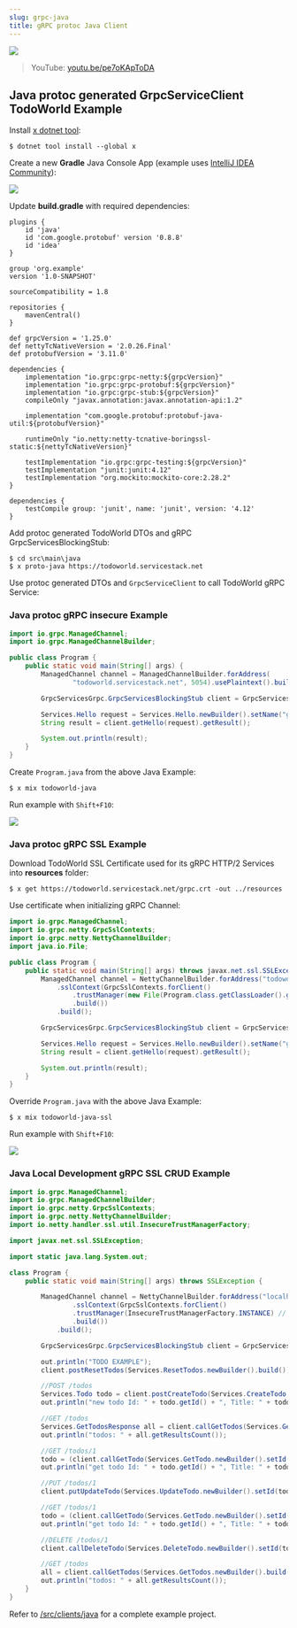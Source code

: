 ```yaml
---
slug: grpc-java
title: gRPC protoc Java Client
---
```


[![](https://raw.githubusercontent.com/ServiceStack/docs/master/docs/images/grpc/java.png)](https://youtu.be/pe7oKApToDA)

> YouTube: [youtu.be/pe7oKApToDA](https://youtu.be/pe7oKApToDA)

## Java protoc generated GrpcServiceClient TodoWorld Example

Install [x dotnet tool](https://docs.servicestack.net/dotnet-tool):
    
    $ dotnet tool install --global x 

Create a new **Gradle** Java Console App (example uses [IntelliJ IDEA Community](https://www.jetbrains.com/idea/download/)):

![](https://raw.githubusercontent.com/NetCoreApps/todo-world/master/src/TodoWorld/wwwroot/assets/img/java/create-01.png)

Update **build.gradle** with required dependencies:

```
plugins {
    id 'java'
    id 'com.google.protobuf' version '0.8.8'
    id 'idea'
}

group 'org.example'
version '1.0-SNAPSHOT'

sourceCompatibility = 1.8

repositories {
    mavenCentral()
}

def grpcVersion = '1.25.0'
def nettyTcNativeVersion = '2.0.26.Final'
def protobufVersion = '3.11.0'

dependencies {
    implementation "io.grpc:grpc-netty:${grpcVersion}"
    implementation "io.grpc:grpc-protobuf:${grpcVersion}"
    implementation "io.grpc:grpc-stub:${grpcVersion}"
    compileOnly "javax.annotation:javax.annotation-api:1.2"

    implementation "com.google.protobuf:protobuf-java-util:${protobufVersion}"

    runtimeOnly "io.netty:netty-tcnative-boringssl-static:${nettyTcNativeVersion}"

    testImplementation "io.grpc:grpc-testing:${grpcVersion}"
    testImplementation "junit:junit:4.12"
    testImplementation "org.mockito:mockito-core:2.28.2"
}

dependencies {
    testCompile group: 'junit', name: 'junit', version: '4.12'
}
```

Add protoc generated TodoWorld DTOs and gRPC GrpcServicesBlockingStub:

    $ cd src\main\java
    $ x proto-java https://todoworld.servicestack.net
    
Use protoc generated DTOs and `GrpcServiceClient` to call TodoWorld gRPC Service:

### Java protoc gRPC insecure Example

```java
import io.grpc.ManagedChannel;
import io.grpc.ManagedChannelBuilder;

public class Program {
    public static void main(String[] args) {
        ManagedChannel channel = ManagedChannelBuilder.forAddress(
                "todoworld.servicestack.net", 5054).usePlaintext().build();

        GrpcServicesGrpc.GrpcServicesBlockingStub client = GrpcServicesGrpc.newBlockingStub(channel);

        Services.Hello request = Services.Hello.newBuilder().setName("gRPC Java").build();
        String result = client.getHello(request).getResult();

        System.out.println(result);
    }
}
```

Create `Program.java` from the above Java Example: 

    $ x mix todoworld-java

Run example with `Shift+F10`:

![](https://raw.githubusercontent.com/NetCoreApps/todo-world/master/src/TodoWorld/wwwroot/assets/img/java/run-insecure.png)

### Java protoc gRPC SSL Example

Download TodoWorld SSL Certificate used for its gRPC HTTP/2 Services into **resources** folder:

    $ x get https://todoworld.servicestack.net/grpc.crt -out ../resources 

Use certificate when initializing gRPC Channel:

```java
import io.grpc.ManagedChannel;
import io.grpc.netty.GrpcSslContexts;
import io.grpc.netty.NettyChannelBuilder;
import java.io.File;

public class Program {
    public static void main(String[] args) throws javax.net.ssl.SSLException {
        ManagedChannel channel = NettyChannelBuilder.forAddress("todoworld.servicestack.net", 50051)
            .sslContext(GrpcSslContexts.forClient()
                .trustManager(new File(Program.class.getClassLoader().getResource("grpc.crt").getFile()))
                .build())
            .build();

        GrpcServicesGrpc.GrpcServicesBlockingStub client = GrpcServicesGrpc.newBlockingStub(channel);

        Services.Hello request = Services.Hello.newBuilder().setName("gRPC Java").build();
        String result = client.getHello(request).getResult();

        System.out.println(result);
    }
}
```

Override `Program.java` with the above Java Example: 

    $ x mix todoworld-java-ssl

Run example with `Shift+F10`:

![](https://raw.githubusercontent.com/NetCoreApps/todo-world/master/src/TodoWorld/wwwroot/assets/img/java/run-ssl.png)

### Java Local Development gRPC SSL CRUD Example

```java
import io.grpc.ManagedChannel;
import io.grpc.ManagedChannelBuilder;
import io.grpc.netty.GrpcSslContexts;
import io.grpc.netty.NettyChannelBuilder;
import io.netty.handler.ssl.util.InsecureTrustManagerFactory;

import javax.net.ssl.SSLException;

import static java.lang.System.out;

class Program {
    public static void main(String[] args) throws SSLException {

        ManagedChannel channel = NettyChannelBuilder.forAddress("localhost", 5001)
                .sslContext(GrpcSslContexts.forClient()
                .trustManager(InsecureTrustManagerFactory.INSTANCE) // allow localhost self-signed certificates
                .build())
            .build();

        GrpcServicesGrpc.GrpcServicesBlockingStub client = GrpcServicesGrpc.newBlockingStub(channel);

        out.println("TODO EXAMPLE");
        client.postResetTodos(Services.ResetTodos.newBuilder().build());

        //POST /todos
        Services.Todo todo = client.postCreateTodo(Services.CreateTodo.newBuilder().setTitle("ServiceStack").build()).getResult();
        out.println("new todo Id: " + todo.getId() + ", Title: " + todo.getTitle());

        //GET /todos
        Services.GetTodosResponse all = client.callGetTodos(Services.GetTodos.newBuilder().build());
        out.println("todos: " + all.getResultsCount());

        //GET /todos/1
        todo = (client.callGetTodo(Services.GetTodo.newBuilder().setId(todo.getId()).build())).getResult();
        out.println("get todo Id: " + todo.getId() + ", Title: " + todo.getTitle());

        //PUT /todos/1
        client.putUpdateTodo(Services.UpdateTodo.newBuilder().setId(todo.getId()).setTitle("gRPC").build());

        //GET /todos/1
        todo = (client.callGetTodo(Services.GetTodo.newBuilder().setId(todo.getId()).build())).getResult();
        out.println("get todo Id: " + todo.getId() + ", Title: " + todo.getTitle());

        //DELETE /todos/1
        client.callDeleteTodo(Services.DeleteTodo.newBuilder().setId(todo.getId()).build());

        //GET /todos
        all = client.callGetTodos(Services.GetTodos.newBuilder().build());
        out.println("todos: " + all.getResultsCount());
    }
}
```

Refer to [/src/clients/java](https://github.com/NetCoreApps/todo-world/tree/master/src/clients/java)
for a complete example project.
